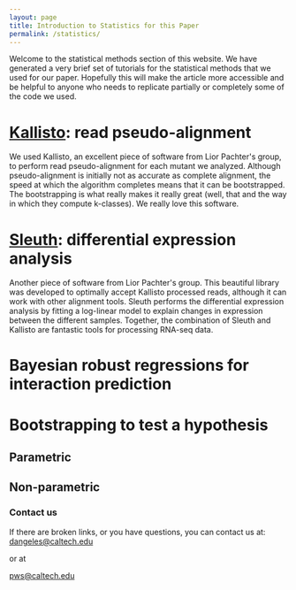 ```yaml
---
layout: page
title: Introduction to Statistics for this Paper
permalink: /statistics/
---
```


Welcome to the statistical methods section of this website. We have generated
a very brief set of tutorials for the statistical methods that we used for our
paper. Hopefully this will make the article more accessible and be helpful to
anyone who needs to replicate partially or completely some of the code we used.

# [Kallisto](http://pachterlab.github.io/kallisto/): read pseudo-alignment
We used Kallisto, an excellent piece of software from Lior Pachter's group, to
perform read pseudo-alignment for each mutant we analyzed. Although pseudo-alignment
is initially not as accurate as complete alignment, the speed at which the algorithm
completes means that it can be bootstrapped. The bootstrapping is what really makes
it really great (well, that and the way in which they compute k-classes). We really
love this software.

# [Sleuth](http://pachterlab.github.io/sleuth/about.html): differential expression analysis
Another piece of software from Lior Pachter's group. This beautiful library was
developed to optimally accept Kallisto processed reads, although it can work with
other alignment tools. Sleuth performs the differential expression analysis by
fitting a log-linear model to explain changes in expression between the different
samples. Together, the combination of Sleuth and Kallisto are fantastic tools
for processing RNA-seq data.

# Bayesian robust regressions for interaction prediction

# Bootstrapping to test a hypothesis
## Parametric

## Non-parametric


### Contact us
If there are broken links, or you have questions, you can contact us at:
[dangeles@caltech.edu](mailto:dangeles@caltech.edu)

or at

[pws@caltech.edu](mailto:pws@caltech.edu)
